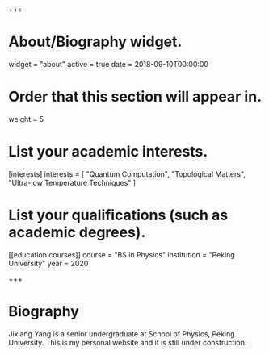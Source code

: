 +++
# About/Biography widget.
widget = "about"
active = true
date = 2018-09-10T00:00:00

# Order that this section will appear in.
weight = 5

# List your academic interests.
[interests]
  interests = [
    "Quantum Computation",
    "Topological Matters",
    "Ultra-low Temperature Techniques"
  ]

# List your qualifications (such as academic degrees).
<!-- [[education.courses]]
  course = "PhD in Artificial Intelligence"
  institution = "Stanford University"
  year = 2012 -->

<!-- [[education.courses]]
  course = "MEng in Artificial Intelligence"
  institution = "Massachusetts Institute of Technology"
  year = 2009 -->

[[education.courses]]
  course = "BS in Physics"
  institution = "Peking University"
  year = 2020
 
+++

# Biography

Jixiang Yang is a senior undergraduate at School of Physics, Peking University. This is my personal website and it is still under construction.

